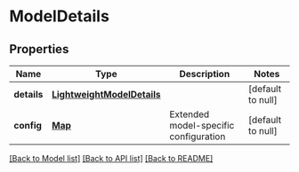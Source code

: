 # ModelDetails
## Properties

| Name | Type | Description | Notes |
|------------ | ------------- | ------------- | -------------|
| **details** | [**LightweightModelDetails**](LightweightModelDetails.md) |  | [default to null] |
| **config** | [**Map**](AnyType.md) | Extended model-specific configuration | [default to null] |

[[Back to Model list]](../README.md#documentation-for-models) [[Back to API list]](../README.md#documentation-for-api-endpoints) [[Back to README]](../README.md)

